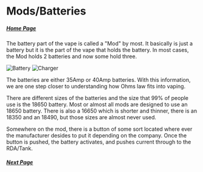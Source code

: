# Mods/Batteries

##### [Home Page](/Week07MidTerm/Home.html)

The battery part of the vape is called a "Mod" by most. It basically is just a battery but it is the part of the vape that holds the battery. In most cases, the Mod holds 2 batteries and now some hold three.

![Battery](/images/18650.jpg)
![Charger](/images/BatteryCharger-Rotated.jpg)

The batteries are either 35Amp or 40Amp batteries. With this information, we are one step closer to understanding how Ohms law fits into vaping. 

There are different sizes of the batteries and the size that 99% of people use is the 18650 battery. Most or almost all mods are designed to use an 18650 battery. There is also a 16650 which is shorter and thinner, there is an 18350 and an 18490, but those sizes are almost never used. 

Somewhere on the mod, there is a button of some sort located where ever the manufacturer desides to put it depending on the company. Once the button is pushed, the battery activates, and pushes current through to the RDA/Tank.

##### [Next Page](RDA-Tank.html)